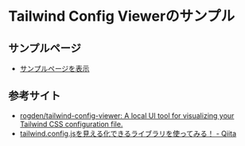 # Tailwind Config Viewerのサンプル

## サンプルページ

- [サンプルページを表示](https://da-wake-github.github.io/tailwind-config-viewer-sample/output-dir/)

## 参考サイト

- [rogden/tailwind-config-viewer: A local UI tool for visualizing your Tailwind CSS configuration file.](https://github.com/rogden/tailwind-config-viewer)
- [tailwind.config.jsを見える化できるライブラリを使ってみる！ - Qiita](https://qiita.com/oekazuma/items/7e7f558fc673571d2178)
